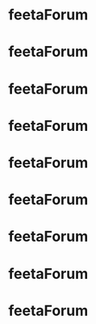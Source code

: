 # feetaForum
# feetaForum
# feetaForum
# feetaForum
# feetaForum
# feetaForum
# feetaForum
# feetaForum
# feetaForum
